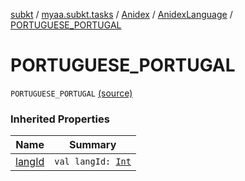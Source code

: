 [subkt](../../../index.md) / [myaa.subkt.tasks](../../index.md) / [Anidex](../index.md) / [AnidexLanguage](index.md) / [PORTUGUESE_PORTUGAL](./-p-o-r-t-u-g-u-e-s-e_-p-o-r-t-u-g-a-l.md)

# PORTUGUESE_PORTUGAL

`PORTUGUESE_PORTUGAL` [(source)](https://github.com/Myaamori/SubKt/blob/0.1.8/src/main/kotlin/myaa/subkt/tasks/tasks.kt#L1080)

### Inherited Properties

| Name | Summary |
|---|---|
| [langId](lang-id.md) | `val langId: `[`Int`](https://kotlinlang.org/api/latest/jvm/stdlib/kotlin/-int/index.html) |

